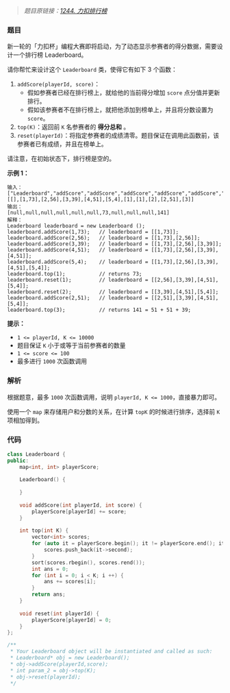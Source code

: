 > *题目原链接：[1244. 力扣排行榜](https://leetcode-cn.com/contest/biweekly-contest-12/problems/design-a-leaderboard)*

### 题目

新一轮的「力扣杯」编程大赛即将启动，为了动态显示参赛者的得分数据，需要设计一个排行榜 Leaderboard。

请你帮忙来设计这个 `Leaderboard` 类，使得它有如下 3 个函数：

1. `addScore(playerId, score)`： 
    * 假如参赛者已经在排行榜上，就给他的当前得分增加 `score` 点分值并更新排行。
    * 假如该参赛者不在排行榜上，就把他添加到榜单上，并且将分数设置为 `score`。
2. `top(K)`：返回前 `K` 名参赛者的 **得分总和** 。
3. `reset(playerId)`：将指定参赛者的成绩清零。题目保证在调用此函数前，该参赛者已有成绩，并且在榜单上。

请注意，在初始状态下，排行榜是空的。

**示例 1：**

```
输入：
["Leaderboard","addScore","addScore","addScore","addScore","addScore","top","reset","reset","addScore","top"]
[[],[1,73],[2,56],[3,39],[4,51],[5,4],[1],[1],[2],[2,51],[3]]
输出：
[null,null,null,null,null,null,73,null,null,null,141]
解释：
Leaderboard leaderboard = new Leaderboard ();
leaderboard.addScore(1,73);   // leaderboard = [[1,73]];
leaderboard.addScore(2,56);   // leaderboard = [[1,73],[2,56]];
leaderboard.addScore(3,39);   // leaderboard = [[1,73],[2,56],[3,39]];
leaderboard.addScore(4,51);   // leaderboard = [[1,73],[2,56],[3,39],[4,51]];
leaderboard.addScore(5,4);    // leaderboard = [[1,73],[2,56],[3,39],[4,51],[5,4]];
leaderboard.top(1);           // returns 73;
leaderboard.reset(1);         // leaderboard = [[2,56],[3,39],[4,51],[5,4]];
leaderboard.reset(2);         // leaderboard = [[3,39],[4,51],[5,4]];
leaderboard.addScore(2,51);   // leaderboard = [[2,51],[3,39],[4,51],[5,4]];
leaderboard.top(3);           // returns 141 = 51 + 51 + 39;
```

**提示：**

* `1 <= playerId, K <= 10000`
* 题目保证 `K` 小于或等于当前参赛者的数量
* `1 <= score <= 100`
* 最多进行 `1000` 次函数调用

### 解析

根据题意，最多 `1000` 次函数调用，说明 `playerId, K <= 1000`，直接暴力即可。

使用一个 `map` 来存储用户和分数的关系，在计算 `topK` 的时候进行排序，选择前 `K` 项相加得到。

### 代码

```cpp
class Leaderboard {
public:
    map<int, int> playerScore;
    
    Leaderboard() {
        
    }
    
    void addScore(int playerId, int score) {
        playerScore[playerId] += score;
    }
    
    int top(int K) {
        vector<int> scores;
        for (auto it = playerScore.begin(); it != playerScore.end(); it ++) {
            scores.push_back(it->second);
        }
        sort(scores.rbegin(), scores.rend());
        int ans = 0;
        for (int i = 0; i < K; i ++) {
            ans += scores[i];
        }
        return ans;
    }
    
    void reset(int playerId) {
        playerScore[playerId] = 0;
    }
};

/**
 * Your Leaderboard object will be instantiated and called as such:
 * Leaderboard* obj = new Leaderboard();
 * obj->addScore(playerId,score);
 * int param_2 = obj->top(K);
 * obj->reset(playerId);
 */
```